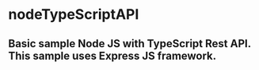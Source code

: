 # nodeTypeScriptAPI
## Basic sample Node JS with TypeScript Rest API. This sample uses Express JS framework.
